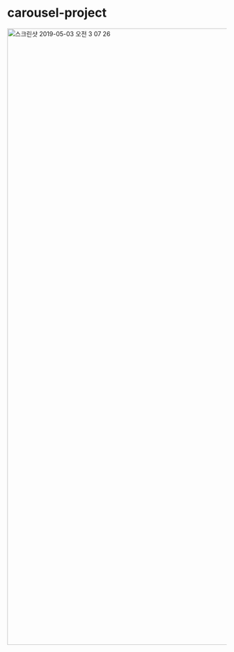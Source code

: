 # carousel-project

<img width="1416" alt="스크린샷 2019-05-03 오전 3 07 26" src="https://user-images.githubusercontent.com/44187477/57096589-a552f780-6d50-11e9-9317-01c19748be64.png">
